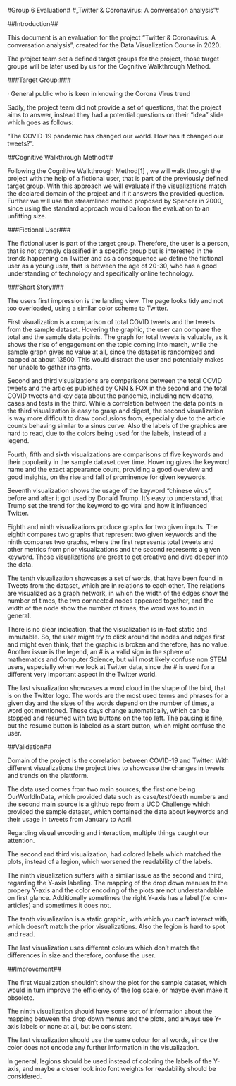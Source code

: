 #Group 6 Evaluation#
#„Twitter & Coronavirus: A conversation analysis”#
 
 
##Introduction##
 
This document is an evaluation for the project “Twitter & Coronavirus: A conversation analysis”, created for the Data Visualization Course in 2020.
 
The project team set a defined target groups for the project, those target groups will be later used by us for the Cognitive Walkthrough Method.
 
###Target Group:###
 
·  	General public who is keen in knowing the Corona Virus trend
 
Sadly, the project team did not provide a set of questions, that the project aims to answer, instead they had a potential questions on their “Idea” slide which goes as follows:
 
“The COVID-19 pandemic has changed our world. How has it changed our tweets?”.
 
##Cognitive Walkthrough Method##
 
Following the Cognitive Walkthrough Method[1] , we will walk through the project with the help of a fictional user, that is part of the previously defined target group. With this approach we will evaluate if the visualizations match the declared domain of the project and if it answers the provided question. Further we will use the streamlined method proposed by Spencer in 2000, since using the standard approach would balloon the evaluation to an unfitting size.
 
###Fictional User###
 
The fictional user is part of the target group. Therefore, the user is a person, that is not strongly classified in a specific group but is interested in the trends happening on Twitter and as a consequence we define the fictional user as a young user, that is between the age of 20-30, who has a good understanding of technology and specifically online technology.
 
 
 
###Short Story###
 
The users first impression is the landing view. The page looks tidy and not too overloaded, using a similar color scheme to Twitter. 
 
First visualization is a comparison of total COVID tweets and the tweets from the sample dataset. Hovering the graphic, the user can compare the total and the sample data points. The graph for total tweets is valuable, as it shows the rise of engagement on the topic coming into march, while the sample graph gives no value at all, since the dataset is randomized and capped at about 13500. This would distract the user and potentially makes her unable to gather insights.

Second and third visualizations are comparisons between the total COVID tweets and the articles published by CNN & FOX in the second and the total COVID tweets and key data about the pandemic, including new deaths, cases and tests in the third.
While a correlation between the data points in the third visualization is easy to grasp and digest, the second visualization is way more difficult to draw conclusions from, especially due to the article counts behaving similar to a sinus curve. Also the labels of the graphics are hard to read, due to the colors being used for the labels, instead of a legend.

Fourth, fifth and sixth visualizations are comparisons of five keywords and their popularity in the sample dataset over time. Hovering gives the keyword name and the exact appearance count, providing a good overview and good insights, on the rise and fall of prominence for given keywords.

Seventh visualization shows the usage of the keyword “chinese virus”, before and after it got used by Donald Trump. It’s easy to understand, that Trump set the trend for the keyword to go viral and how it influenced Twitter.

Eighth and ninth visualizations produce graphs for two given inputs. The eighth  compares two graphs that represent two given keywords and the ninth compares two graphs, where the first represents total tweets and other metrics from prior visualizations and the second represents a given keyword. 
Those visualizations are great to get creative and dive deeper into the data.

The tenth visualization showcases a set of words, that have been found in Tweets from the dataset, which are in relations to each other. The relations are visualized as a graph network, in which the width of the edges show the number of times, the two connected nodes appeared together, and the width of the node show the number of times, the word was found in general.


There is no clear indication, that the visualization is in-fact static and immutable. So, the user might try to click around the nodes and edges first and might even think, that the graphic is broken and therefore, has no value.
Another issue is the legend, an  # is a valid sign in the sphere of mathematics and Computer Science, but will most likely confuse non STEM users, especially when we look at Twitter data, since the # is used for a different very important aspect in the Twitter world.

The last visualization showcases a word cloud in the shape of the bird, that is on the Twitter logo. The words are the most used terms and phrases for a given day and the sizes of the words depend on the number of times, a word got mentioned.
These days change automatically, which can be stopped and resumed with two buttons on the top left.
The pausing is fine, but the resume button is labeled as a start button, which might confuse the user.


##Validation##

Domain of the project is the correlation between COVID-19 and Twitter. With different visualizations the project tries to showcase the changes in tweets and trends on the plattform.

The data used comes from two main sources, the first one being OurWorldInData, which provided data such as case/test/death numbers and the second main source is a github repo from a UCD Challenge which provided the sample dataset, which contained the data about keywords and their usage in tweets from January to April.

Regarding visual encoding and interaction, multiple things caught our attention.

The second and third visualization, had colored labels which matched the plots, instead of a legion, which worsened the readability of the labels.

The ninth visualization suffers with a similar issue as the second and third, regarding the Y-axis labeling.
The mapping of the drop down menues to the propery Y-axis and the color encoding of the plots are not understandable on first glance. Additionally sometimes the right Y-axis has a label (f.e. cnn-articles) and sometimes it does not.

The tenth visualization is a static graphic, with which you can’t interact with, which doesn’t match the prior visualizations. Also the legion is hard to spot and read.

The last visualization uses different colours which don’t match the differences in size and therefore, confuse the user.


##Improvement##

The first visualization shouldn’t show the plot for the sample dataset, which would in turn improve the efficiency of the log scale, or maybe even make it obsolete.

The ninth visualization should have some sort of information about the mapping between the drop down menus and the plots, and always use Y-axis labels or none at all, but be consistent.

The last visualization should use the same colour for all words, since the color does not encode any further information in the visualization.

In general, legions should be used instead of coloring the labels of the Y-axis, and maybe a closer look into font weights for readability should be considered.






 
 
 
 
 

